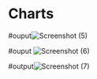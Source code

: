 # Charts

#ouput![Screenshot (5)](https://user-images.githubusercontent.com/115218006/236227373-ee56d621-de3e-47b3-9445-6afff162d1c3.png)
 
#ouput ![Screenshot (6)](https://user-images.githubusercontent.com/115218006/236228506-752866ee-371c-4362-8d20-22d9cf3436f9.png)

#output![Screenshot (7)](https://user-images.githubusercontent.com/115218006/236228588-326f172b-ee95-455b-bebf-ccfa2e52ae93.png)
